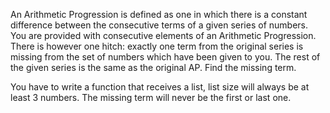 An Arithmetic Progression is defined as one in which there is a constant difference 
between the consecutive terms of a given series of numbers. You are provided with 
consecutive elements of an Arithmetic Progression. There is however one hitch: exactly
one term from the original series is missing from the set of numbers which have been
given to you. The rest of the given series is the same as the original AP. 
Find the missing term.

You have to write a function that receives a list, list size will always be at least 3 numbers. 
The missing term will never be the first or last one.